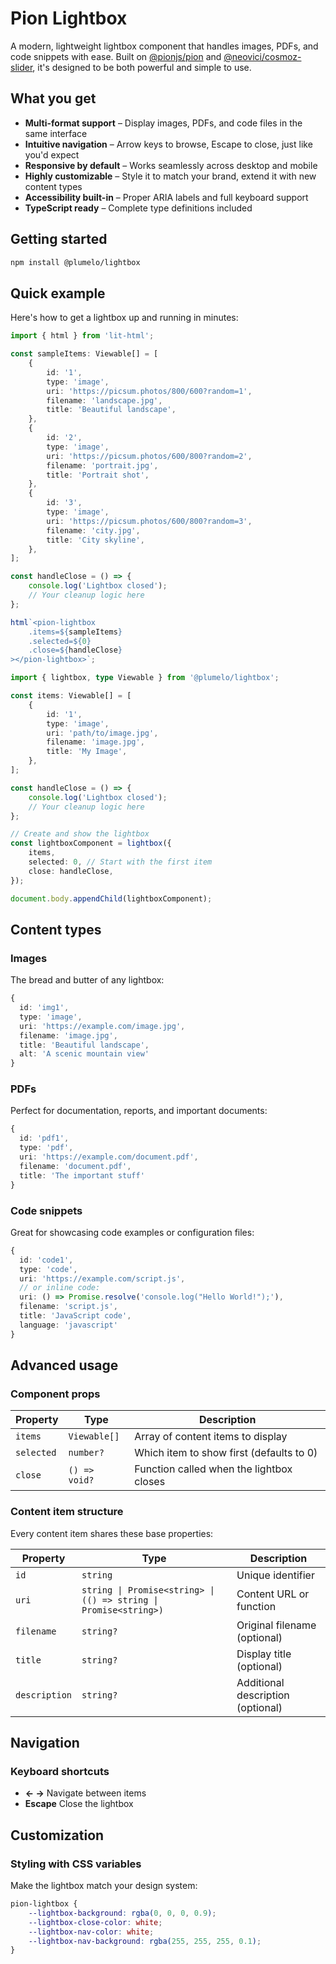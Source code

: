 # Pion Lightbox

A modern, lightweight lightbox component that handles images, PDFs, and code snippets with ease. Built on [@pionjs/pion](https://github.com/pionjs/pion) and [@neovici/cosmoz-slider](https://github.com/neovici/cosmoz-slider), it's designed to be both powerful and simple to use.

## What you get

- **Multi-format support** – Display images, PDFs, and code files in the same interface
- **Intuitive navigation** – Arrow keys to browse, Escape to close, just like you'd expect
- **Responsive by default** – Works seamlessly across desktop and mobile
- **Highly customizable** – Style it to match your brand, extend it with new content types
- **Accessibility built-in** – Proper ARIA labels and full keyboard support
- **TypeScript ready** – Complete type definitions included

## Getting started

```bash
npm install @plumelo/lightbox
```

## Quick example

Here's how to get a lightbox up and running in minutes:

```typescript
import { html } from 'lit-html';

const sampleItems: Viewable[] = [
	{
		id: '1',
		type: 'image',
		uri: 'https://picsum.photos/800/600?random=1',
		filename: 'landscape.jpg',
		title: 'Beautiful landscape',
	},
	{
		id: '2',
		type: 'image',
		uri: 'https://picsum.photos/600/800?random=2',
		filename: 'portrait.jpg',
		title: 'Portrait shot',
	},
	{
		id: '3',
		type: 'image',
		uri: 'https://picsum.photos/600/800?random=3',
		filename: 'city.jpg',
		title: 'City skyline',
	},
];

const handleClose = () => {
	console.log('Lightbox closed');
	// Your cleanup logic here
};

html`<pion-lightbox
	.items=${sampleItems}
	.selected=${0}
	.close=${handleClose}
></pion-lightbox>`;
```

```typescript
import { lightbox, type Viewable } from '@plumelo/lightbox';

const items: Viewable[] = [
	{
		id: '1',
		type: 'image',
		uri: 'path/to/image.jpg',
		filename: 'image.jpg',
		title: 'My Image',
	},
];

const handleClose = () => {
	console.log('Lightbox closed');
	// Your cleanup logic here
};

// Create and show the lightbox
const lightboxComponent = lightbox({
	items,
	selected: 0, // Start with the first item
	close: handleClose,
});

document.body.appendChild(lightboxComponent);
```

## Content types

### Images

The bread and butter of any lightbox:

```typescript
{
  id: 'img1',
  type: 'image',
  uri: 'https://example.com/image.jpg',
  filename: 'image.jpg',
  title: 'Beautiful landscape',
  alt: 'A scenic mountain view'
}
```

### PDFs

Perfect for documentation, reports, and important documents:

```typescript
{
  id: 'pdf1',
  type: 'pdf',
  uri: 'https://example.com/document.pdf',
  filename: 'document.pdf',
  title: 'The important stuff'
}
```

### Code snippets

Great for showcasing code examples or configuration files:

```typescript
{
  id: 'code1',
  type: 'code',
  uri: 'https://example.com/script.js',
  // or inline code:
  uri: () => Promise.resolve('console.log("Hello World!");'),
  filename: 'script.js',
  title: 'JavaScript code',
  language: 'javascript'
}
```

## Advanced usage

### Component props

| Property   | Type          | Description                              |
| ---------- | ------------- | ---------------------------------------- |
| `items`    | `Viewable[]`  | Array of content items to display        |
| `selected` | `number?`     | Which item to show first (defaults to 0) |
| `close`    | `() => void?` | Function called when the lightbox closes |

### Content item structure

Every content item shares these base properties:

| Property      | Type                                                             | Description                       |
| ------------- | ---------------------------------------------------------------- | --------------------------------- |
| `id`          | `string`                                                         | Unique identifier                 |
| `uri`         | `string \| Promise<string> \| (() => string \| Promise<string>)` | Content URL or function           |
| `filename`    | `string?`                                                        | Original filename (optional)      |
| `title`       | `string?`                                                        | Display title (optional)          |
| `description` | `string?`                                                        | Additional description (optional) |

## Navigation

### Keyboard shortcuts

- **← →** Navigate between items
- **Escape** Close the lightbox

## Customization

### Styling with CSS variables

Make the lightbox match your design system:

```css
pion-lightbox {
	--lightbox-background: rgba(0, 0, 0, 0.9);
	--lightbox-close-color: white;
	--lightbox-nav-color: white;
	--lightbox-nav-background: rgba(255, 255, 255, 0.1);
}
```
